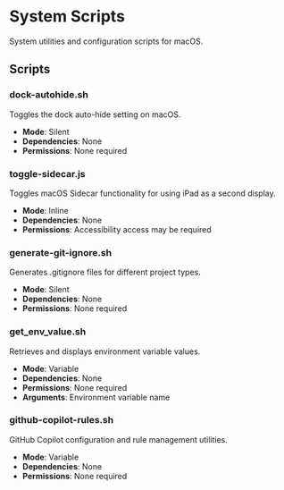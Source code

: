 # System Scripts

System utilities and configuration scripts for macOS.

## Scripts

### dock-autohide.sh
Toggles the dock auto-hide setting on macOS.
- **Mode**: Silent
- **Dependencies**: None
- **Permissions**: None required

### toggle-sidecar.js
Toggles macOS Sidecar functionality for using iPad as a second display.
- **Mode**: Inline  
- **Dependencies**: None
- **Permissions**: Accessibility access may be required

### generate-git-ignore.sh
Generates .gitignore files for different project types.
- **Mode**: Silent
- **Dependencies**: None
- **Permissions**: None required

### get_env_value.sh
Retrieves and displays environment variable values.
- **Mode**: Variable
- **Dependencies**: None
- **Permissions**: None required
- **Arguments**: Environment variable name

### github-copilot-rules.sh
GitHub Copilot configuration and rule management utilities.
- **Mode**: Variable
- **Dependencies**: None
- **Permissions**: None required